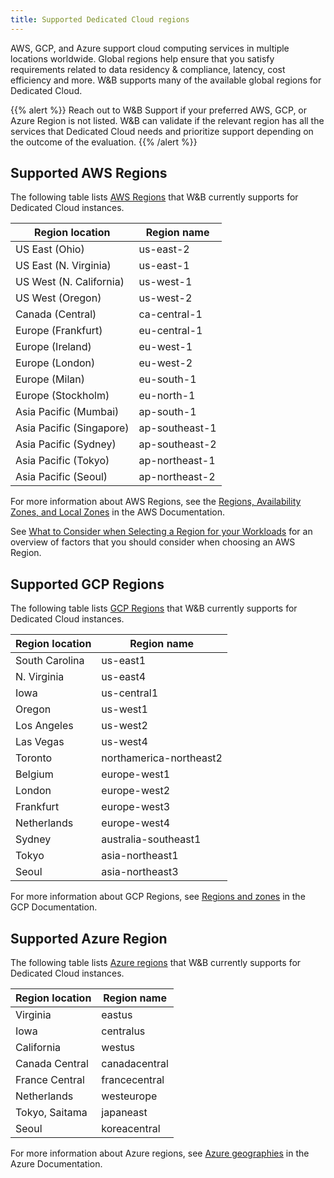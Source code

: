 ```yaml
---
title: Supported Dedicated Cloud regions
---
```


AWS, GCP, and Azure support cloud computing services in multiple locations worldwide. Global regions help ensure that you satisfy requirements related to data residency & compliance, latency, cost efficiency and more. W&B supports many of the available global regions for Dedicated Cloud.

{{% alert %}}
Reach out to W&B Support if your preferred AWS, GCP, or Azure Region is not listed. W&B can validate if the relevant region has all the services that Dedicated Cloud needs and prioritize support depending on the outcome of the evaluation.
{{% /alert %}}

## Supported AWS Regions

The following table lists [AWS Regions](https://docs.aws.amazon.com/AmazonRDS/latest/UserGuide/Concepts.RegionsAndAvailabilityZones.html) that W&B currently supports for Dedicated Cloud instances.

| Region location | Region name |
|-------------|--------|
|US East (Ohio)| us-east-2|
|US East (N. Virginia)|us-east-1|
|US West (N. California)|us-west-1|
|US West (Oregon)|us-west-2|
|Canada (Central)|ca-central-1|
|Europe (Frankfurt)|eu-central-1|
|Europe (Ireland)|eu-west-1|
|Europe (London)|eu-west-2|
|Europe (Milan)|eu-south-1|
|Europe (Stockholm)|eu-north-1|
|Asia Pacific (Mumbai)|ap-south-1|
|Asia Pacific (Singapore)| ap-southeast-1|
|Asia Pacific (Sydney)|ap-southeast-2|
|Asia Pacific (Tokyo)|ap-northeast-1|
|Asia Pacific (Seoul)|ap-northeast-2|

For more information about AWS Regions, see the [Regions, Availability Zones, and Local Zones](https://docs.aws.amazon.com/AmazonRDS/latest/UserGuide/Concepts.RegionsAndAvailabilityZones.html) in the AWS Documentation.

See [What to Consider when Selecting a Region for your Workloads](https://aws.amazon.com/blogs/architecture/what-to-consider-when-selecting-a-region-for-your-workloads/) for an overview of factors that you should consider when choosing an AWS Region. 

## Supported GCP Regions
The following table lists [GCP Regions](https://cloud.google.com/compute/docs/regions-zones) that W&B currently supports for Dedicated Cloud instances.

| Region location | Region name |
|-------------|--------|
|South Carolina|us-east1|
|N. Virginia|us-east4|
|Iowa|us-central1|
|Oregon|us-west1|
|Los Angeles|us-west2|
|Las Vegas|us-west4|
|Toronto|northamerica-northeast2|
|Belgium|europe-west1|
|London|europe-west2|
|Frankfurt|europe-west3|
|Netherlands|europe-west4|
|Sydney|australia-southeast1|
|Tokyo|asia-northeast1|
|Seoul|asia-northeast3|

For more information about GCP Regions, see [Regions and zones](https://cloud.google.com/compute/docs/regions-zones) in the GCP Documentation.

## Supported Azure Region
The following table lists [Azure regions](https://azure.microsoft.com/en-us/explore/global-infrastructure/geographies/#geographies) that W&B currently supports for Dedicated Cloud instances.

| Region location | Region name |
|-------------|--------|
|Virginia|eastus|
|Iowa|centralus|
|California|westus|
|Canada Central|canadacentral|
|France Central|francecentral|
|Netherlands|westeurope|
|Tokyo, Saitama|japaneast|
|Seoul|koreacentral|

For more information about Azure regions, see [Azure geographies](https://azure.microsoft.com/en-us/explore/global-infrastructure/geographies/#overview) in the Azure Documentation.